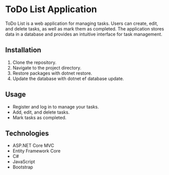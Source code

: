 # ToDo List Application

ToDo List is a web application for managing tasks. Users can create, edit, and delete tasks, as well as mark them as completed. The application stores data in a database and provides an intuitive interface for task management.

## Installation
1. Clone the repository.
2. Navigate to the project directory.
3. Restore packages with dotnet restore.
4. Update the database with dotnet ef database update.

## Usage
- Register and log in to manage your tasks.
- Add, edit, and delete tasks.
- Mark tasks as completed.

## Technologies
- ASP.NET Core MVC
- Entity Framework Core
- C#
- JavaScript
- Bootstrap
